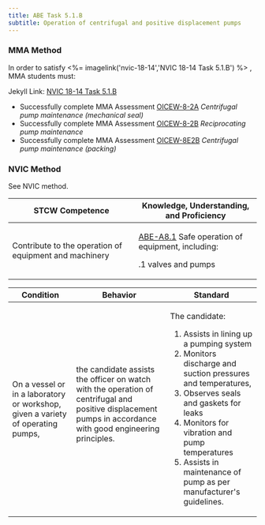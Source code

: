 ```yaml
---
title: ABE Task 5.1.B 
subtitle: Operation of centrifugal and positive displacement pumps
---
```



### MMA Method

In order to satisfy <%= imagelink('nvic-18-14','NVIC 18-14  Task  5.1.B') %> , MMA students must:

Jekyll Link: [NVIC 18-14  Task  5.1.B](/stcw23/assets/images/nvic-18-14.pdf)

* Successfully complete MMA Assessment  [OICEW-8-2A](OICEW-8-2A) *Centrifugal pump maintenance (mechanical seal)*
* Successfully complete MMA Assessment  [OICEW-8-2B](OICEW-8-2B) *Reciprocating pump maintenance*
* Successfully complete MMA Assessment  [OICEW-8E2B](OICEW-8E2B) *Centrifugal pump maintenance (packing)*


### NVIC Method

<a onclick="togglevisibility('nvic_methods')" >See NVIC method.</a>

<div id='nvic_methods' class='hide'>

<table>
<thead>
<tr>
<th class='forty'> STCW Competence </th>
<th class='sixty'> Knowledge, Understanding, and Proficiency </th>
</tr>
</thead>




<tbody>
<tr><td markdown='1'>

Contribute to the operation of equipment and machinery

</td><td markdown='1'>

[ABE-A8.1](../../tables/35.html#ABE-A8.1) Safe operation of equipment, including: 

.1  valves and pumps

</td></tr>


</tbody>
</table>


<table>
<thead>
<tr><th class='twenty'>  Condition </th><th class='twenty'> Behavior </th><th  class='sixty'>Standard </th></tr>
</thead>
<tbody >



<tr><td markdown='1'>

On a vessel or in a laboratory or workshop, given a variety of operating pumps,

</td><td markdown='1'>

the candidate assists the officer on watch with the operation of centrifugal and positive displacement pumps in accordance with good engineering principles.

<br>

<div class="tooltip">
<span class="tooltiptext">
</span>
</div>


</td><td markdown='1'>

The candidate: 

1. Assists in lining up a pumping system
2. Monitors discharge and suction pressures and temperatures,
3. Observes seals and gaskets for leaks
4. Monitors for vibration and pump temperatures
5. Assists in maintenance of pump as per manufacturer's guidelines. 

</td></tr>
</tbody>
</table>
</div>

